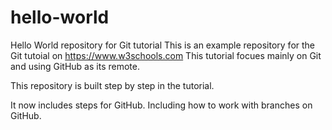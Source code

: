 # hello-world
Hello World repository for Git tutorial
This is an example repository for the Git tutoial on https://www.w3schools.com
This tutorial focues mainly on Git and using GitHub as its remote.

This repository is built step by step in the tutorial.

It now includes steps for GitHub.
Including how to work with branches on GitHub.
